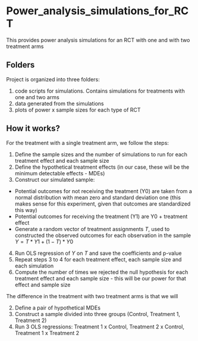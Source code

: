 # Power_analysis_simulations_for_RCT
This provides power analysis simulations for an RCT with one and with two treatment arms

## Folders
Project is organized into three folders:
1. code scripts for simulations. Contains simulations for treatments with one and two arms 
2. data generated from the simulations 
3. plots of power x sample sizes for each type of RCT

## How it works?

For the treatment with a single treatment arm, we follow the steps:

1. Define the sample sizes and the number of simulations to run for each treatment effect and each sample size 
2. Define the hypothetical treatment effects (in our case, these will be the minimum detectable effects - MDEs) 
3. Construct our simulated sample: 
  + Potential outcomes for not receiving the treatment (Y0) are taken from a normal distribution with mean zero and standard deviation one (this makes sense for this experiment, given that outcomes are standardized this way) 
  + Potential outcomes for receiving the treatment (Y1) are Y0 + treatment effect
  + Generate a random vector of treatment assignments $T$, used to constructed the observed outcomes for each observation in the sample $Y = T*Y1 + (1 - T)*Y0$
4. Run OLS regression of $Y$ on $T$ and save the coefficients and p-value
5. Repeat steps 3 to 4 for each treatment effect, each sample size and each simulation 
6. Compute the number of times we rejected the null hypothesis for each treatment effect and each sample size - this will be our power for that effect and sample size

The difference in the treatment with two treatment arms is that we will

2. Define a pair of hypothetical MDEs 
3. Construct a sample divided into three groups (Control, Treatment 1, Treatment 2) 
4. Run 3 OLS regressions: Treatment 1 x Control, Treatment 2 x Control, Treatment 1 x Treatment 2
